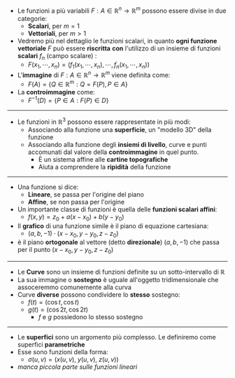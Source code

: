 + Le funzioni a più variabili $F : A \in \mathbb{R}^n \to \mathbb{R}^m$ possono essere divise in due categorie:
	+ **Scalari**, per $m = 1$
	+ **Vettoriali**, per $m > 1$
+ Vedremo più nel dettaglio le funzioni scalari, in quanto **ogni funzione vettoriale** $F$ può essere **riscritta** **con** l'utilizzo di un insieme di funzioni **scalari** $f_n$ (campo scalare) :
	+ $F(x_1, \cdots, x_n) = (f_1(x_1, \cdots, x_n), \cdots, f_n(x_1, \cdots, x_n))$
+ L'**immagine** di $F : A \in \mathbb{R}^n \to \mathbb{R}^m$ viene definita come:
	+ $F(A) = \{Q \in \mathbb{R}^m : Q = F(P), P \in A\}$
+ La **controimmagine** come:
	+ $F^{-1}(D) = \{P \in A : F(P) \in D\}$
---
+ Le funzioni in $\mathbb{R}^3$ possono essere rappresentate in più modi:
	+ Associando alla funzione una **superficie**, un "modello 3D" della funzione
	+ Associando alla funzione degli **insiemi di livello**, curve e punti accomunati dal valore della **controimmagine** in quel punto. 
		+ È un sistema affine alle **cartine topografiche**
		+ Aiuta a comprendere la **ripidità** della funzione
---
+ Una funzione si dice:
	+ **Lineare**, se passa per l'origine del piano
	+ **Affine**, se non passa per l'origine
+ Un importante classe di funzioni è quella delle **funzioni scalari affini**:
	+ $f(x, y) = z_0 + a(x - x_0) + b(y - y_0)$
+ Il **grafico** di una funzione simile è il piano di equazione cartesiana:
	+ $(a, b, -1) \cdot (x-x_0, y-y_0, z-z_0)$
+ è il piano **ortogonale** al vettore (detto **direzionale**) $(a, b, -1)$ che passa per il punto $(x-x_0, y-y_0, z-z_0)$
---
+ Le **Curve** sono un insieme di funzioni definite su un sotto-intervallo di $\mathbb{R}$ 
+ La sua immagine o **sostegno** è uguale all'oggetto tridimensionale che assoceremmo comunemente alla curva
+ Curve **diverse** possono condividere lo **stesso** sostegno:
	+ $f(t) = (\cos t, \cos t)$
	+ $g(t) = (\cos 2t, \cos 2t)$
		+ $f$ e $g$ possiedono lo stesso sostegno
---
+ Le **superfici** sono un argomento più complesso. Le definiremo come superfici **parametriche**
+ Esse sono funzioni della forma:
	+ $\sigma (u, v) = (x(u, v), \; y(u, v), \; z(u, v))$
+ *manca piccola parte sulle funzioni lineari*